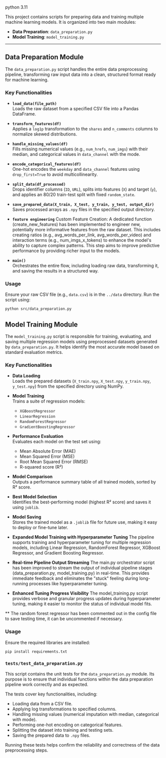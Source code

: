 python 3.11


This project contains scripts for preparing data and training multiple machine learning models. It is organized into two main modules:

- **Data Preparation**: `data_preparation.py`
- **Model Training**: `model_training.py`

---

## Data Preparation Module

The `data_preparation.py` script handles the entire data preprocessing pipeline, transforming raw input data into a clean, structured format ready for machine learning.

### Key Functionalities

- **`load_data(file_path)`**  
  Loads the raw dataset from a specified CSV file into a Pandas DataFrame.

- **`transform_features(df)`**  
  Applies a `log1p` transformation to the `shares` and `n_comments` columns to normalize skewed distributions.

- **`handle_missing_values(df)`**  
  Fills missing numerical values (e.g., `num_hrefs`, `num_imgs`) with their median, and categorical values in `data_channel` with the mode.

- **`encode_categorical_features(df)`**  
  One-hot encodes the `weekday` and `data_channel` features using `drop_first=True` to avoid multicollinearity.

- **`split_data(df_processed)`**  
  Drops identifier columns (`ID`, `URL`), splits into features (`X`) and target (`y`), and applies an 80/20 train-test split with fixed `random_state`.

- **`save_prepared_data(X_train, X_test, y_train, y_test, output_dir)`**  
  Saves processed arrays as `.npy` files in the specified output directory.

- **`feature engineering`**
  Custom Feature Creation: A dedicated function (create_new_features) has been implemented to engineer new, potentially more informative features from the raw dataset. This includes creating ratios (e.g., avg_words_per_link, avg_words_per_video) and interaction terms (e.g., num_imgs_x_tokens) to enhance the model's ability to capture complex patterns. This step aims to improve predictive performance by providing richer input to the models.

- **`main()`**  
  Orchestrates the entire flow, including loading raw data, transforming it, and saving the results in a structured way.

### Usage

Ensure your raw CSV file (e.g., `data.csv`) is in the `../data` directory. Run the script using:

```bash
python src/data_preparation.py
```

## Model Training Module

The `model_training.py` script is responsible for training, evaluating, and saving multiple regression models using preprocessed datasets generated by `data_preparation.py`. It helps identify the most accurate model based on standard evaluation metrics.

### Key Functionalities

- **Data Loading**  
  Loads the prepared datasets (`X_train.npy`, `X_test.npy`, `y_train.npy`, `y_test.npy`) from the specified directory using NumPy.

- **Model Training**  
  Trains a suite of regression models:
  - `XGBoostRegressor`
  - `LinearRegression`
  - `RandomForestRegressor`
  - `GradientBoostingRegressor`

- **Performance Evaluation**  
  Evaluates each model on the test set using:
  - Mean Absolute Error (MAE)
  - Mean Squared Error (MSE)
  - Root Mean Squared Error (RMSE)
  - R-squared score (R²)

- **Model Comparison**  
  Outputs a performance summary table of all trained models, sorted by R² score.

- **Best Model Selection**  
  Identifies the best-performing model (highest R² score) and saves it using `joblib`.

- **Model Saving**  
  Stores the trained model as a `.joblib` file for future use, making it easy to deploy or fine-tune later.

- **Expanded Model Training with Hyperparameter Tuning**
   The pipeline supports training and hyperparameter tuning for multiple regression models, including Linear Regression, RandomForest Regressor, XGBoost Regressor, and Gradient Boosting Regressor.

- **Real-time Pipeline Output Streaming**
   The main.py orchestrator script has been improved to stream the output of individual pipeline stages (data_preparation.py, model_training.py) in real-time. This provides immediate feedback and eliminates the "stuck" feeling during long-running processes like hyperparameter tuning.

- **Enhanced Tuning Progress Visibility**
   The model_training.py script provides verbose and granular progress updates during hyperparameter tuning, making it easier to monitor the status of individual model fits.

** The random forest regressor has been commented out in the config file to save testing time, it can be uncommented if necessary. 

### Usage

Ensure the required libraries are installed:

```bash
pip install requirements.txt
```

### `tests/test_data_preparation.py`

This script contains the unit tests for the `data_preparation.py` module. Its purpose is to ensure that individual functions within the data preparation pipeline work correctly and as expected.

The tests cover key functionalities, including:
* Loading data from a CSV file.
* Applying log transformations to specified columns.
* Handling missing values (numerical imputation with median, categorical with mode).
* Performing one-hot encoding on categorical features.
* Splitting the dataset into training and testing sets.
* Saving the prepared data to `.npy` files.

Running these tests helps confirm the reliability and correctness of the data preprocessing steps.

